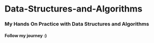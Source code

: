 # Data-Structures-and-Algorithms

### My Hands On Practice with Data Structures and Algorithms

#### Follow my journey :)
